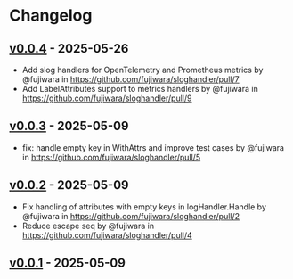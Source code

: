 # Changelog

## [v0.0.4](https://github.com/fujiwara/sloghandler/compare/v0.0.3...v0.0.4) - 2025-05-26
- Add slog handlers for OpenTelemetry and Prometheus metrics by @fujiwara in https://github.com/fujiwara/sloghandler/pull/7
- Add LabelAttributes support to metrics handlers by @fujiwara in https://github.com/fujiwara/sloghandler/pull/9

## [v0.0.3](https://github.com/fujiwara/sloghandler/compare/v0.0.2...v0.0.3) - 2025-05-09
- fix: handle empty key in WithAttrs and improve test cases by @fujiwara in https://github.com/fujiwara/sloghandler/pull/5

## [v0.0.2](https://github.com/fujiwara/sloghandler/compare/v0.0.1...v0.0.2) - 2025-05-09
- Fix handling of attributes with empty keys in logHandler.Handle by @fujiwara in https://github.com/fujiwara/sloghandler/pull/2
- Reduce escape seq by @fujiwara in https://github.com/fujiwara/sloghandler/pull/4

## [v0.0.1](https://github.com/fujiwara/sloghandler/commits/v0.0.1) - 2025-05-09
